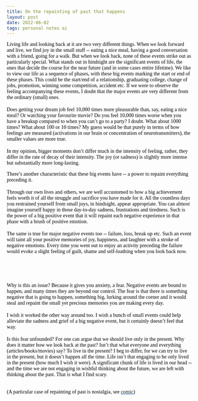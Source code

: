 ```yaml
---
title: On the repainting of past that happens
layout: post
date: 2022-06-02
tags: personal notes ai
---
```

<p style="color: rgb(26, 26, 26)" class="body"><span style="color: rgb(0, 0, 0); font-family: Calibri Regular; font-weight: 400">Living life and looking back at it are two very different things. When we look forward and live, we find joy in the small stuff -- eating a nice meal, having a good conversation with a friend, going for a walk. But when we look back, none of these events strike out as particularly special. What stands out in hindsight are the significant events of life, the ones that decide the course for the near future (and in some cases entire lifetime). We like to view our life as a sequence of phases, with these big events marking the start or end of these phases. This could be the start/end of a relationship, graduating college, change of jobs, promotion, winning some competition, accident etc. If we were to observe the feeling accompanying these events, I doubt that the major events are very different from the ordinary (small) ones.</span><br><br><span style="color: rgb(0, 0, 0); font-family: Calibri Regular; font-weight: 400">Does getting your dream job feel 10,000 times more pleasurable than, say, eating a nice meal? Or watching your favourite movie? Do you feel 10,000 times worse when you have a breakup compared to when you can’t go to a party? I doubt. What about 1000 times? What about 100 or 10 times? My guess would be that purely in terms of how feelings are measured (activations in our brain or concentration of neurotransmitters), the smaller values are more true.</span><br><br><span style="color: rgb(0, 0, 0); font-family: Calibri Regular; font-weight: 400">In my opinion, bigger moments don’t differ much in the intensity of feeling, rather, they differ in the rate of decay of their intensity. The joy (or sadness) is slightly more intense but substantially more long-lasting.</span></p><p style="color: rgb(26, 26, 26)" class="body"></p><p style="color: rgb(26, 26, 26)" class="body"></p><p style="color: rgb(26, 26, 26)" class="body"></p><p style="color: rgb(26, 26, 26)" class="body"></p><p style="color: rgb(26, 26, 26)" class="body"></p><p style="color: rgb(26, 26, 26)" class="body"></p><p style="color: rgb(26, 26, 26)" class="body"><span style="color: rgb(0, 0, 0); font-family: Calibri Regular; font-weight: 400">There’s another characteristic that these big events have -- a power to repaint everything preceding it.</span><br><br><span style="color: rgb(0, 0, 0); font-family: Calibri Regular; font-weight: 400">Through our own lives and others, we are well accustomed to how a big achievement feels worth it of all the struggle and sacrifice you have made for it. All the countless days you restrained yourself from small joys, in hindsight, appear appropriate. You can almost imagine yourself happy in those day-to-day sadness, frustrations and tiredness. Such is the power of a big positive event that it will repaint each negative experience in that phase with a brush of positive emotion.</span><br><br><span style="color: rgb(0, 0, 0); font-family: Calibri Regular; font-weight: 400">The same is true for major negative events too -- failure, loss, break up etc. Such an event will taint all your positive memories of joy, happiness, and laughter with a stroke of negative emotions. Every time you went out to enjoy an activity preceding the failure would evoke a slight feeling of guilt, shame and self-loathing when you look back now.</span></p><p style="color: rgb(26, 26, 26)" class="body"></p><p class="body"><span><br></span></p><p class="body"></p><p style="margin-bottom: 0pt" class="body"></p><p class="body"><span><br></span></p><p class="body"></p><p class="body"></p><p style="margin-bottom: 0pt" class="body"><span style="color: rgb(0, 0, 0); font-family: Calibri Regular; font-weight: 400">Why is this an issue? Because it gives you anxiety, a fear. Negative events are bound to happen, and many times they are beyond our control. The fear is that there is something negative that is going to happen, something big, lurking around the corner and it would steal and repaint the small yet precious memories you are making every day.</span><br><br><span style="color: rgb(0, 0, 0); font-family: Calibri Regular; font-weight: 400">I wish it worked the other way around too. I wish a bunch of small events could help alleviate the sadness and grief of a big negative event, but it certainly doesn’t feel that way.</span><br><br><span style="color: rgb(0, 0, 0); font-family: Calibri Regular; font-weight: 400">Is this fear unfounded? For one can argue that we should live only in the present. Why does it matter how we look back at the past? Isn’t that what everyone and everything (articles/books/movies) say? To live in the present? I beg to differ, for we can try to live in the present, but it doesn’t happen all the time. Life isn’t that engaging to be only lived in the present (how much I wish it were). A significant chunk of life is lived in our head -- and the time we are not engaging in wishful thinking about the future, we are left with thinking about the past. That is what I find scary.</span></p><p class="body"><span><br></span><span style="color: rgb(0, 0, 0); font-family: Calibri Regular; font-weight: 400">(A particular case of repainting of past is nostalgia, see </span><span style="color: rgb(17, 85, 204); font-family: Calibri Regular; font-weight: 400"><u><a target="_blank" href="https://www.smbc-comics.com/comic/2014-01-06" style="text-decoration: none">comic</a></u></span><span style="color: rgb(0, 0, 0); font-family: Calibri Regular; font-weight: 400">)</span></p>